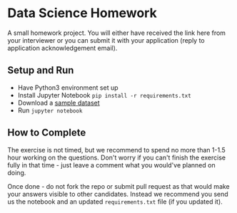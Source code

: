 # Data Science Homework

A small homework project. You will either have received the link here from your
interviewer or you can submit it with your application (reply to application
acknowledgement email).

## Setup and Run

* Have Python3 environment set up
* Install Jupyter Notebook `pip install -r requirements.txt`
* Download a [sample dataset](https://www.kaggle.com/blastchar/telco-customer-churn)
* Run `jupyter notebook`


## How to Complete

The exercise is not timed, but we recommend to spend no more than 1-1.5 hour
working on the questions. Don't worry if you can't finish the exercise fully in
that time - just leave a comment what you would've planned on doing.

Once done - do not fork the repo or submit pull request as that would make your
answers visible to other candidates. Instead we recommend you send us the
notebook and an updated `requirements.txt` file (if you updated it).
